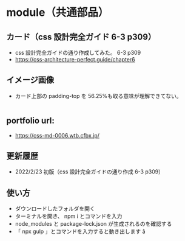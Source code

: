 # module（共通部品）

## カード（css 設計完全ガイド 6-3 p309）

- css 設計完全ガイドの通り作成してみた。 6-3 p309
- https://css-architecture-perfect.guide/chapter6

## イメージ画像

- カード上部の padding-top を 56.25%も取る意味が理解できてない。

<img src="https://css-md-0006.wtb.cfbx.jp/images/md-card-001.jpg" alt="" title="" width="">

## portfolio url:

- https://css-md-0006.wtb.cfbx.jp/

## 更新履歴

- 2022/2/23 初版（css 設計完全ガイドの通り作成 6-3 p309）

## 使い方

- ダウンロードしたフォルダを開く
- ターミナルを開き、 npm i とコマンドを入力
- node_modules と package-lock.json が生成されるのを確認する
- 「 npx gulp 」とコマンドを入力すると動き出します
  å
